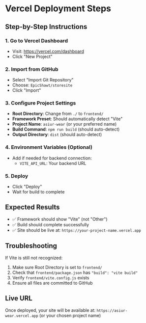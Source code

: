 # Vercel Deployment Steps

## Step-by-Step Instructions

### 1. Go to Vercel Dashboard
- Visit: https://vercel.com/dashboard
- Click "New Project"

### 2. Import from GitHub
- Select "Import Git Repository"
- Choose: `EpicShawt/storesite`
- Click "Import"

### 3. Configure Project Settings
- **Root Directory**: Change from `./` to `frontend/`
- **Framework Preset**: Should automatically detect "Vite"
- **Project Name**: `asiur-wear` (or your preferred name)
- **Build Command**: `npm run build` (should auto-detect)
- **Output Directory**: `dist` (should auto-detect)

### 4. Environment Variables (Optional)
- Add if needed for backend connection:
  - `VITE_API_URL`: Your backend URL

### 5. Deploy
- Click "Deploy"
- Wait for build to complete

## Expected Results
- ✅ Framework should show "Vite" (not "Other")
- ✅ Build should complete successfully
- ✅ Site should be live at: `https://your-project-name.vercel.app`

## Troubleshooting
If Vite is still not recognized:
1. Make sure Root Directory is set to `frontend/`
2. Check that `frontend/package.json` has `"build": "vite build"`
3. Verify `frontend/vite.config.js` exists
4. Ensure all files are committed to GitHub

## Live URL
Once deployed, your site will be available at:
`https://asiur-wear.vercel.app` (or your chosen project name) 